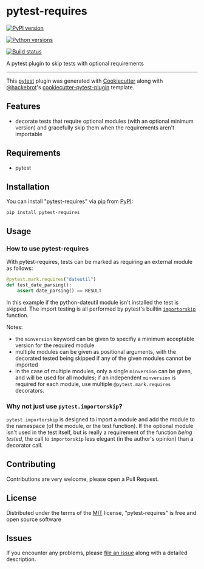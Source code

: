 # pytest-requires

[![PyPI version](https://img.shields.io/pypi/v/pytest-requires.svg)](https://pypi.org/project/pytest-requires)

[![Python versions](https://img.shields.io/pypi/pyversions/pytest-requires.svg)](https://pypi.org/project/pytest-requires)

[![Build status](https://github.com/duncanmmacleod/pytest-requires/actions/workflows/build.yml/badge.svg)](https://github.com/duncanmmacleod/pytest-requires/actions/workflows/build.yml)

A pytest plugin to skip tests with optional requirements

------------------------------------------------------------------------

This [pytest](https://github.com/pytest-dev/pytest) plugin was generated
with [Cookiecutter](https://github.com/audreyr/cookiecutter) along with
[\@hackebrot](https://github.com/hackebrot)\'s
[cookiecutter-pytest-plugin](https://github.com/pytest-dev/cookiecutter-pytest-plugin)
template.

## Features

- decorate tests that require optional modules (with an optional minimum version)
  and gracefully skip them when the requirements aren't importable

## Requirements

- pytest

## Installation

You can install \"pytest-requires\" via
[pip](https://pypi.org/project/pip/) from
[PyPI](https://pypi.org/project):

```shell
pip install pytest-requires
```

## Usage

### How to use pytest-requires

With pytest-requires, tests can be marked as requiring an external module
as follows:

```python
@pytest.mark.requires("dateutil")
def test_date_parsing():
    assert date_parsing() == RESULT
```

In this example if the python-dateutil module isn't installed the test is
skipped.
The import testing is all performed by pytest's builtin
[`importorskip`](https://docs.pytest.org/en/latest/how-to/skipping.html#skipping-on-a-missing-import-dependency)
function.

Notes:

- the `minversion` keyword can be given to specifiy a minimum acceptable
  version for the required module
- multiple modules can be given as positional arguments, with the decorated
  tested being skipped if any of the given modules cannot be imported
- in the case of multiple modules, only a single `minversion` can be given,
  and will be used for all modules; if an independent `minversion` is required
  for each module, use multiple `@pytest.mark.requires` decorators.

### Why not just use `pytest.importorskip`?

`pytest.importorskip` is designed to import a module and add the module
to the namespace (of the module, or the test function).
If the optional module isn't used in the test itself, but is really a
requirement of the function _being tested_, the call to `importorskip`
less elegant (in the author's opinion) than a decorator call.

## Contributing

Contributions are very welcome, please open a Pull Request.

## License

Distributed under the terms of the
[MIT](http://opensource.org/licenses/MIT) license, \"pytest-requires\"
is free and open source software

## Issues

If you encounter any problems, please
[file an issue](https://github.com/duncanmmacleod/pytest-requires/issues)
along with a detailed description.

